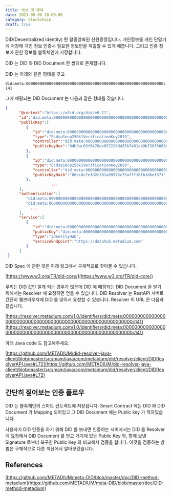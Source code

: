```yaml
---
title: did 에 대해
date: 2021-05-08 18:00:00
category: blockchain
draft: true
---
```


DID(Decentralized Identity) 란 탈중앙화된 신원증명입니다. 개인정보를 개인 단말기에 저장해 개인 정보 인증시 필요한 정보만을 제출할 수 있게 해줍니다. 그리고 인증 정보에 관한 정보를 블록체인에 저장합니다.

DID 는 DID 와 DID Document 한 쌍으로 존재합니다.

DID 는 아래와 같은 형태를 갖고

`did:meta:000000000000000000000000000000000000000000000000000000000000c141`

그에 매핑되는 DID Document 는 다음과 같은 형태를 갖습니다.

```json
{
      "@context":"https://w3id.org/did/v0.11",
      "id":"did:meta:000000000000000000000000000000000000000000000000000000000000c141",
      "publicKey":[
         {
            "id":"did:meta:000000000000000000000000000000000000000000000000000000000000c141#MetaManagementKey#4fa7a0b19acd54b072961ed404ff6df0c6307706",
            "type":"EcdsaSecp256k1VerificationKey2019",
            "controller":"did:meta:000000000000000000000000000000000000000000000000000000000000c141",
            "publicKeyHex":"04b9ac63f0470ee657220d435b7461ab9b738f56684de3bad97e866ca79cfcada4fb0854efa5a42bbcd01cbc5f8816db9ae4e8b08a89cf2644bd515e1c8d593323"
         },
         {
            "id":"did:meta:000000000000000000000000000000000000000000000000000000000000c141#7e928682-4887-11ea-972f-0a0f3ad235f2#06ecdcfefd2c781a99975c75afff16fb1d6ef371",
            "type":"EcdsaSecp256k1VerificationKey2019",
            "controller":"did:meta:000000000000000000000000000000000000000000000000000000000000c141",
            "publicKeyHash":"06ecdcfefd2c781a99975c75afff16fb1d6ef371"
         },
					...
      ],
      "authentication":[
         "did:meta:000000000000000000000000000000000000000000000000000000000000c141#MetaManagementKey#4fa7a0b19acd54b072961ed404ff6df0c6307706",
         "did:meta:000000000000000000000000000000000000000000000000000000000000c141#7e928682-4887-11ea-972f-0a0f3ad235f2#06ecdcfefd2c781a99975c75afff16fb1d6ef371",
	       ...
      ],
      "service":[
         {
            "id":"did:meta:0000000000000000000000000000000000000000000000000000000000000527",
            "publicKey":"did:meta:000000000000000000000000000000000000000000000000000000000000c141#MetaManagementKey#4fa7a0b19acd54b072961ed404ff6df0c6307706",
            "type":"identityHub",
            "serviceEndpoint":"https://datahub.metadium.com"
         }
      ]
 }
```

DID Spec 에 관한 것은 아래 링크에서 구체적으로 찾아볼 수 있습니다.

[https://www.w3.org/TR/did-core/](https://www.w3.org/TR/did-core/)

우리는 DID 값만 알게 되는 경우가 많은데 DID 에 매핑되는 DID Document 을 얻기 위해서는 Resolver 에 요청하면 얻을 수 있습니다. DID Resolver 는 RestAPI 서버로 간단히 웹브라우저에 DID 를 넣어서 요청할 수 있습니다. Resolver 의 URL 은 다음과 같습니다.

[https://resolver.metadium.com/1.0/identifiers/did:meta:000000000000000000000000000000000000000000000000000000000000c141](https://resolver.metadium.com/1.0/identifiers/did:meta:000000000000000000000000000000000000000000000000000000000000c141)

아래 Java code 도 참고해주세요.

[https://github.com/METADIUM/did-resolver-java-client/blob/master/src/main/java/com/metaidum/did/resolver/client/DIDResolverAPI.java#L72](https://github.com/METADIUM/did-resolver-java-client/blob/master/src/main/java/com/metaidum/did/resolver/client/DIDResolverAPI.java#L72)

## 간단히 짚어보는 인증 플로우

DID 는 블록체인의 스마트 컨트랙트에 저장됩니다. Smart Contract 에는 DID 와 DID Document 가 Mapping 되어있고 그 DID Document 에는 Public key 가 적혀있습니다.

사용자가 DID 인증을 하기 위해 DID 를 보내면 인증하는 서버에서는 DID 를 Resolver 에 요청해서 DID Document 를 얻고 거기에 있는 Public Key 와, 함께 보낸 Signature 로부터 복구한 Public Key 와 비교해서 검증을 합니다. 이것을 검증하는 방법은 구체적으로 다른 섹션에서 알아보겠습니다.

## References

[https://github.com/METADIUM/meta-DID/blob/master/doc/DID-method-metadium](https://github.com/METADIUM/meta-DID/blob/master/doc/DID-method-metadium)
